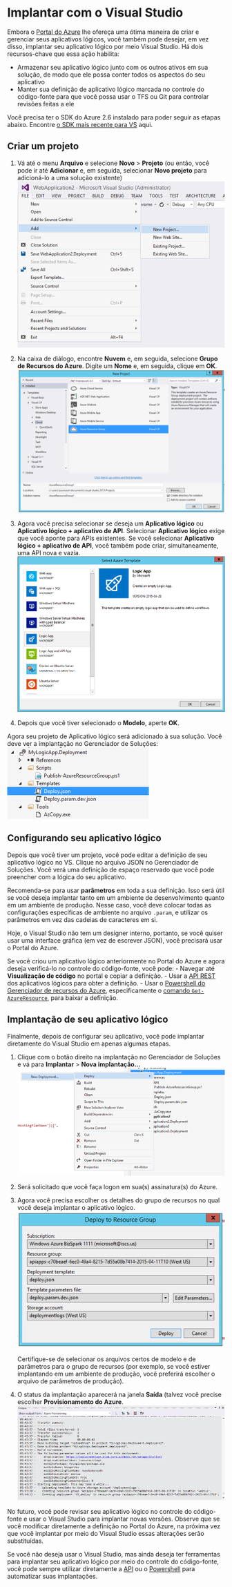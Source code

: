 <properties 
	pageTitle="Implantar com o Visual Studio" 
	description="Crie um projeto no Visual Studio para gerenciar seu aplicativo lógico." 
	authors="stepsic-microsoft-com" 
	manager="dwrede" 
	editor="" 
	services="app-service\logic" 
	documentationCenter=""/>

<tags
	ms.service="app-service-logic"
	ms.workload="integration"
	ms.tgt_pltfrm="na"
	ms.devlang="na"
	ms.topic="article"
	ms.date="04/26/2015"
	ms.author="stepsic"/>
	
# Implantar com o Visual Studio

Embora o [Portal do Azure](https://portal.azure.com) lhe ofereça uma ótima maneira de criar e gerenciar seus aplicativos lógicos, você também pode desejar, em vez disso, implantar seu aplicativo lógico por meio Visual Studio. Há dois recursos-chave que essa ação habilita:

- Armazenar seu aplicativo lógico junto com os outros ativos em sua solução, de modo que ele possa conter todos os aspectos do seu aplicativo
- Manter sua definição de aplicativo lógico marcada no controle do código-fonte para que você possa usar o TFS ou Git para controlar revisões feitas a ele 

Você precisa ter o SDK do Azure 2.6 instalado para poder seguir as etapas abaixo. Encontre [o SDK mais recente para VS](http://azure.microsoft.com/downloads/) aqui.

## Criar um projeto

1. Vá até o menu **Arquivo** e selecione **Novo** > **Projeto** (ou então, você pode ir até **Adicionar** e, em seguida, selecionar **Novo projeto** para adicioná-lo a uma solução existente) ![Menu Arquivo](./media/app-service-logic-deploy-from-vs/filemenu.png)

2. Na caixa de diálogo, encontre **Nuvem** e, em seguida, selecione **Grupo de Recursos do Azure**. Digite um **Nome** e, em seguida, clique em **OK**. ![Adicionar novo projeto](./media/app-service-logic-deploy-from-vs/addnewproject.png)

3. Agora você precisa selecionar se deseja um **Aplicativo lógico** ou **Aplicativo lógico + aplicativo de API**. Selecionar **Aplicativo lógico** exige que você aponte para APIs existentes. Se você selecionar **Aplicativo lógico + aplicativo de API**, você também pode criar, simultaneamente, uma API nova e vazia. ![Selecionar modelo do Azure](./media/app-service-logic-deploy-from-vs/selectazuretemplate.png)

4. Depois que você tiver selecionado o **Modelo**, aperte **OK**.

Agora seu projeto de Aplicativo lógico será adicionado à sua solução. Você deve ver a implantação no Gerenciador de Soluções: ![Implantação](./media/app-service-logic-deploy-from-vs/deployment.png)

## Configurando seu aplicativo lógico

Depois que você tiver um projeto, você pode editar a definição de seu aplicativo lógico no VS. Clique no arquivo JSON no Gerenciador de Soluções. Você verá uma definição de espaço reservado que você pode preencher com a lógica do seu aplicativo.

Recomenda-se para usar **parâmetros** em toda a sua definição. Isso será útil se você deseja implantar tanto em um ambiente de desenvolvimento quanto em um ambiente de produção. Nesse caso, você deve colocar todas as configurações específicas de ambiente no arquivo `.param`, e utilizar os parâmetros em vez das cadeias de caracteres em si.

Hoje, o Visual Studio não tem um designer interno, portanto, se você quiser usar uma interface gráfica (em vez de escrever JSON), você precisará usar o Portal do Azure.

Se você criou um aplicativo lógico anteriormente no Portal do Azure e agora deseja verificá-lo no controle do código-fonte, você pode: - Navegar até **Visualização de código** no portal e copiar a definição. - Usar a [API REST](https://msdn.microsoft.com/library/azure/dn948510.aspx) dos aplicativos lógicos para obter a definição. - Usar o [Powershell do Gerenciador de recursos do Azure](../powershell-azure-resource-manager.md), especificamente o [comando `Get-AzureResource`](https://msdn.microsoft.com/library/dn654579.aspx), para baixar a definição.

## Implantação de seu aplicativo lógico

Finalmente, depois de configurar seu aplicativo, você pode implantar diretamente do Visual Studio em apenas algumas etapas.

1. Clique com o botão direito na implantação no Gerenciador de Soluções e vá para **Implantar** > **Nova implantação...** ![Nova implantação](./media/app-service-logic-deploy-from-vs/newdeployment.png)

2. Será solicitado que você faça logon em sua(s) assinatura(s) do Azure.

3. Agora você precisa escolher os detalhes do grupo de recursos no qual você deseja implantar o aplicativo lógico. ![Implantar no grupo de recursos](./media/app-service-logic-deploy-from-vs/deploytoresourcegroup.png)

    Certifique-se de selecionar os arquivos certos de modelo e de parâmetros para o grupo de recursos (por exemplo, se você estiver implantando em um ambiente de produção, você preferirá escolher o arquivo de parâmetros de produção).
    
4. O status da implantação aparecerá na janela **Saída** (talvez você precise escolher **Provisionamento do Azure**. ![Saída](./media/app-service-logic-deploy-from-vs/output.png)

No futuro, você pode revisar seu aplicativo lógico no controle do código-fonte e usar o Visual Studio para implantar novas versões. Observe que se você modificar diretamente a definição no Portal do Azure, na próxima vez que você implantar por meio do Visual Studio essas alterações serão substituídas.

Se você não deseja usar o Visual Studio, mas ainda deseja ter ferramentas para implantar seu aplicativo lógico por meio do controle do código-fonte, você pode sempre utilizar diretamente a [API](https://msdn.microsoft.com/library/azure/dn948510.aspx) ou o [Powershell](../powershell-azure-resource-manager.md) para automatizar suas implantações.

<!---HONumber=62-->